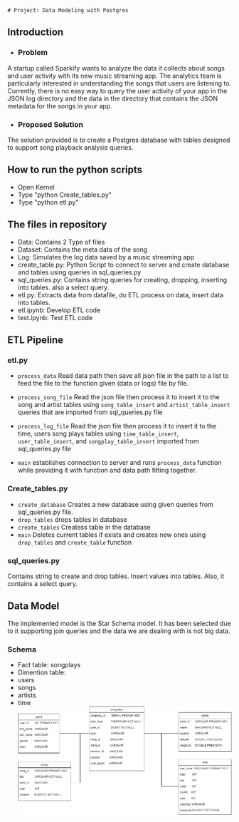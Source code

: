     # Project: Data Modeling with Postgres

## Introduction
- ### Problem
A startup called Sparkify wants to analyze the data it collects about songs and user activity with its new music streaming app. The analytics team is particularly interested in understanding the songs that users are listening to. Currently, there is no easy way to query the user activity of your app in the JSON log directory and the data in the directory that contains the JSON metadata for the songs in your app.

- ### Proposed Solution
The solution provided is to create a Postgres database with tables designed to support song playback analysis queries.

## How to run the python scripts
- Open Kernel
- Type "python Create_tables.py"
- Type "python etl.py"

## The files in repository
- Data: Contains 2 Type of files
 - Dataset: Contains the meta data of the song
 - Log: Simulates the log data saved by a music streaming app
- create_table.py: Python Script to connect to server and create database and tables using queries in sql_queries.py
- sql_queries.py: Contains string queries for creating, dropping, inserting into tables. also a select query.
- etl.py: Extracts data from datafile, do ETL process on data, insert data into tables.
- etl.ipynb: Develop ETL code
- test.ipynb: Test ETL code




## ETL Pipeline
### etl.py
- `process_data`
Read data path then save all json file in the path to a list to feed the file to the function given (data or logs) file by file.

- `process_song_file`
Read the json file then process it to insert it to the song and artist tables using `song_table_insert` and `artist_table_insert` queries that are imported from sql_queries.py file

- `process_log_file`
Read the json file then process it to insert it to the time, users song plays tables using `time_table_insert`, `user_table_insert`, and `songplay_table_insert` imported from sql_queries.py file

- `main`
establishes connection to server and runs `process_data` function while providing it with function and data path fitting together.


### Create_tables.py
- `create_database`
Creates a new database using given queries from sql_queries.py file.
- `drop_tables`
drops tables in database
- `create_tables`
Createss table in the database
- `main`
Deletes current tables if exists and creates new ones using `drop_tables` and `create_table` function

### sql_queries.py
Contains string to create and drop tables. Insert values into tables. Also, it contains a select query.

## Data Model
The implemented model is the Star Schema model. It has been selected due to it supporting join queries and the data we are dealing with is not big data.

### Schema
- Fact table: songplays
- Dimention table:
 - users
 - songs
 - artists
 - time
![SCHEMA](SCHEMA.jpg)
